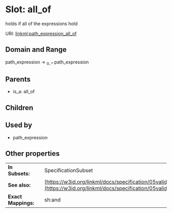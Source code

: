 
# Slot: all_of


holds if all of the expressions hold

URI: [linkml:path_expression_all_of](https://w3id.org/linkml/path_expression_all_of)


## Domain and Range

path_expression &#8594;  <sub>0..\*</sub> path_expression

## Parents

 *  is_a: all_of

## Children


## Used by

 * path_expression

## Other properties

|  |  |  |
| --- | --- | --- |
| **In Subsets:** | | SpecificationSubset |
| **See also:** | | [https://w3id.org/linkml/docs/specification/05validation/#rules](https://w3id.org/linkml/docs/specification/05validation/#rules) |
| **Exact Mappings:** | | sh:and |


